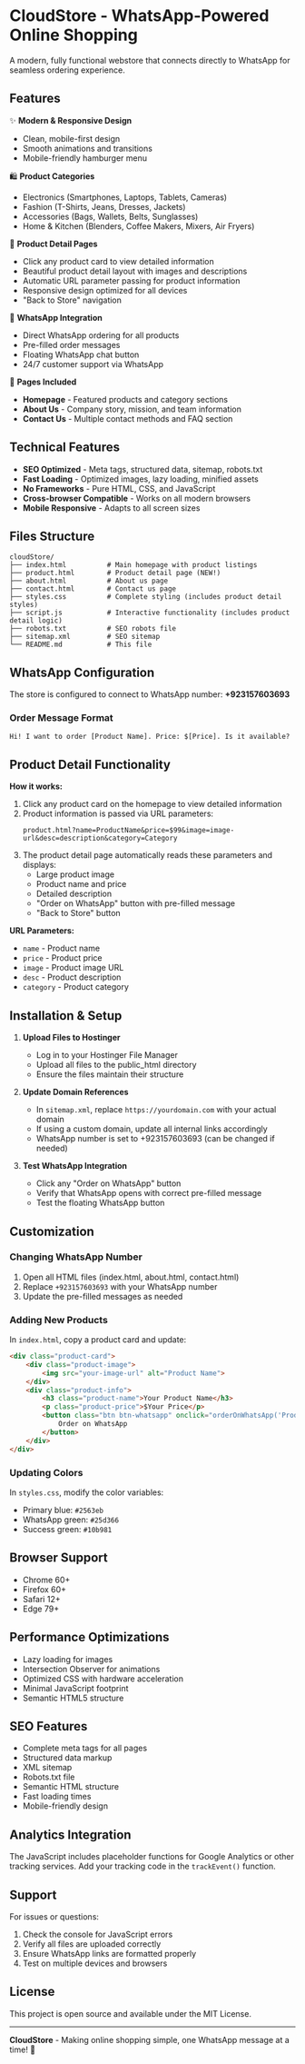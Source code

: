 # CloudStore - WhatsApp-Powered Online Shopping

A modern, fully functional webstore that connects directly to WhatsApp for seamless ordering experience.

## Features

✨ **Modern & Responsive Design**
- Clean, mobile-first design
- Smooth animations and transitions
- Mobile-friendly hamburger menu

🛍️ **Product Categories**
- Electronics (Smartphones, Laptops, Tablets, Cameras)
- Fashion (T-Shirts, Jeans, Dresses, Jackets)
- Accessories (Bags, Wallets, Belts, Sunglasses)
- Home & Kitchen (Blenders, Coffee Makers, Mixers, Air Fryers)

📱 **Product Detail Pages**
- Click any product card to view detailed information
- Beautiful product detail layout with images and descriptions
- Automatic URL parameter passing for product information
- Responsive design optimized for all devices
- "Back to Store" navigation

💬 **WhatsApp Integration**
- Direct WhatsApp ordering for all products
- Pre-filled order messages
- Floating WhatsApp chat button
- 24/7 customer support via WhatsApp

📱 **Pages Included**
- **Homepage** - Featured products and category sections
- **About Us** - Company story, mission, and team information
- **Contact Us** - Multiple contact methods and FAQ section

## Technical Features

- **SEO Optimized** - Meta tags, structured data, sitemap, robots.txt
- **Fast Loading** - Optimized images, lazy loading, minified assets
- **No Frameworks** - Pure HTML, CSS, and JavaScript
- **Cross-browser Compatible** - Works on all modern browsers
- **Mobile Responsive** - Adapts to all screen sizes

## Files Structure

```
cloudStore/
├── index.html          # Main homepage with product listings
├── product.html        # Product detail page (NEW!)
├── about.html          # About us page
├── contact.html        # Contact us page
├── styles.css          # Complete styling (includes product detail styles)
├── script.js           # Interactive functionality (includes product detail logic)
├── robots.txt          # SEO robots file
├── sitemap.xml         # SEO sitemap
└── README.md           # This file
```

## WhatsApp Configuration

The store is configured to connect to WhatsApp number: **+923157603693**

### Order Message Format
```
Hi! I want to order [Product Name]. Price: $[Price]. Is it available?
```

## Product Detail Functionality

**How it works:**
1. Click any product card on the homepage to view detailed information
2. Product information is passed via URL parameters:
   ```
   product.html?name=ProductName&price=$99&image=image-url&desc=description&category=Category
   ```
3. The product detail page automatically reads these parameters and displays:
   - Large product image
   - Product name and price
   - Detailed description
   - "Order on WhatsApp" button with pre-filled message
   - "Back to Store" button

**URL Parameters:**
- `name` - Product name
- `price` - Product price
- `image` - Product image URL
- `desc` - Product description
- `category` - Product category

## Installation & Setup

1. **Upload Files to Hostinger**
   - Log in to your Hostinger File Manager
   - Upload all files to the public_html directory
   - Ensure the files maintain their structure

2. **Update Domain References**
   - In `sitemap.xml`, replace `https://yourdomain.com` with your actual domain
   - If using a custom domain, update all internal links accordingly
   - WhatsApp number is set to +923157603693 (can be changed if needed)

3. **Test WhatsApp Integration**
   - Click any "Order on WhatsApp" button
   - Verify that WhatsApp opens with correct pre-filled message
   - Test the floating WhatsApp button

## Customization

### Changing WhatsApp Number
1. Open all HTML files (index.html, about.html, contact.html)
2. Replace `+923157603693` with your WhatsApp number
3. Update the pre-filled messages as needed

### Adding New Products
In `index.html`, copy a product card and update:

```html
<div class="product-card">
    <div class="product-image">
        <img src="your-image-url" alt="Product Name">
    </div>
    <div class="product-info">
        <h3 class="product-name">Your Product Name</h3>
        <p class="product-price">$Your Price</p>
        <button class="btn btn-whatsapp" onclick="orderOnWhatsApp('Product Name', '$Price')">
            Order on WhatsApp
        </button>
    </div>
</div>
```

### Updating Colors
In `styles.css`, modify the color variables:
- Primary blue: `#2563eb`
- WhatsApp green: `#25d366`
- Success green: `#10b981`

## Browser Support

- Chrome 60+
- Firefox 60+
- Safari 12+
- Edge 79+

## Performance Optimizations

- Lazy loading for images
- Intersection Observer for animations
- Optimized CSS with hardware acceleration
- Minimal JavaScript footprint
- Semantic HTML5 structure

## SEO Features

- Complete meta tags for all pages
- Structured data markup
- XML sitemap
- Robots.txt file
- Semantic HTML structure
- Fast loading times
- Mobile-friendly design

## Analytics Integration

The JavaScript includes placeholder functions for Google Analytics or other tracking services. Add your tracking code in the `trackEvent()` function.

## Support

For issues or questions:
1. Check the console for JavaScript errors
2. Verify all files are uploaded correctly
3. Ensure WhatsApp links are formatted properly
4. Test on multiple devices and browsers

## License

This project is open source and available under the MIT License.

---

**CloudStore** - Making online shopping simple, one WhatsApp message at a time! 🚀